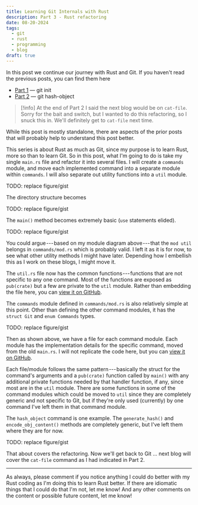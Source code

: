 ```yaml
---
title: Learning Git Internals with Rust
description: Part 3 - Rust refactoring
date: 08-20-2024
tags:
  - git
  - rust
  - programming
  - blog
draft: true
---
```


In this post we continue our journey with Rust and Git. If you haven't read the
previous posts, you can find them here

- [Part 1](learning-git-pt1) — git init
- [Part 2](learning-git-pt2) — git hash-object

> [!info]
> At the end of Part 2 I said the next blog would be on `cat-file`. Sorry for
> the bait and switch, but I wanted to do this refactoring, so I snuck this in.
> We'll definitely get to `cat-file` next time.

While this post is mostly standalone, there are aspects of the prior posts that
will probably help to understand this post better.

This series is about Rust as much as Git, since my purpose is to learn Rust,
more so than to learn Git. So in this post, what I'm going to do is take my
single `main.rs` file and refactor it into several files. I will create a
`commands` module, and move each implemented command into a separate module
within `commands`. I will also separate out utility functions into a `util`
module.

TODO: replace figure/gist

The directory structure becomes

TODO: replace figure/gist

The `main()` method becomes extremely
basic (`use` statements elided).

TODO: replace figure/gist

You could argue --- based on my module diagram above --- that the `mod util`
belongs in `commands/mod.rs` which is probably valid. I left it as it is for
now, to see what other utility methods I might have later. Depending how I
embellish this as I work on these blogs, I might move it.

The `util.rs` file now has the common functions --- functions that are not
specific to any one command. Most of the functions are exposed as `pub(crate)`
but a few are private to the `util` module. Rather than embedding the file here,
you can [view it on GitHub](https://github.com/raysuliteanu/blog-examples/blob/f29760510562a12d9590601e6ba415e3b9ae82a8/rust-git/src/util.rs).

The `commands` module defined in `commands/mod.rs` is also relatively simple at
this point. Other than defining the other command modules, it has the `struct
Git` and `enum Commands` types.

TODO: replace figure/gist

Then as shown above, we have a file for each command module. Each module has
the implementation details for the specific command, moved from the old
`main.rs`. I will not replicate the code here, but you can [view it on GitHub](https://github.com/raysuliteanu/blog-examples/tree/main/rust-git/src/commands).

Each file/module follows the same pattern --- basically the struct for the
command's arguments and a `pub(crate)` function called by `main()` with any
additional private functions needed by that handler function, if any, since
most are in the `util` module. There are some functions in some of the command
modules which could be moved to `util` since they are completely generic and
not specific to Git, but if they're only used (currently) by one command I've
left them in that command module.

The `hash_object` command is one example. The `generate_hash()` and
`encode_obj_content()` methods are completely generic, but I've left them where
they are for now.

TODO: replace figure/gist

That about covers the refactoring. Now we'll get back to Git ... next blog will
cover the `cat-file` command as I had indicated in Part 2.

---

As always, please comment if you notice anything I could do better with
my Rust coding as I'm doing this to learn Rust better. If there are
idiomatic things that I could do that I'm not, let me know! And any
other comments on the content or possible future content, let me know!

